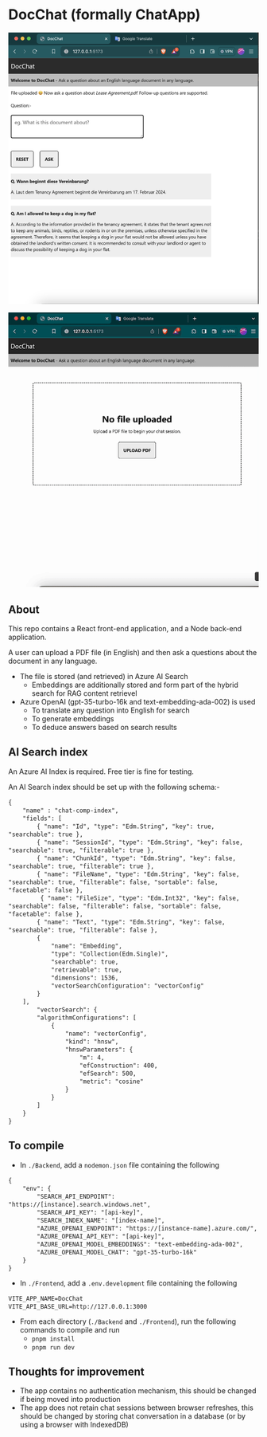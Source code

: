 # DocChat (formally ChatApp)

![](Demo1.png)

![](Demo2.gif)

## About

This repo contains a React front-end application, and a Node back-end application.

A user can upload a PDF file (in English) and then ask a questions about the document in any language.

* The file is stored (and retrieved) in Azure AI Search
  * Embeddings are additionally stored and form part of the hybrid search for RAG content retrievel
* Azure OpenAI (gpt-35-turbo-16k and text-embedding-ada-002) is used
  * To translate any question into English for search
  * To generate embeddings
  * To deduce answers based on search results

## AI Search index

An Azure AI Index is required. Free tier is fine for testing.

An AI Search index should be set up with the following schema:-

```
{
    "name" : "chat-comp-index",
    "fields": [
        { "name": "Id", "type": "Edm.String", "key": true, "searchable": true },
        { "name": "SessionId", "type": "Edm.String", "key": false, "searchable": true, "filterable": true },
        { "name": "ChunkId", "type": "Edm.String", "key": false, "searchable": true, "filterable": true },
        { "name": "FileName", "type": "Edm.String", "key": false, "searchable": true, "filterable": false, "sortable": false, "facetable": false },
         { "name": "FileSize", "type": "Edm.Int32", "key": false, "searchable": false, "filterable": false, "sortable": false, "facetable": false },
        { "name": "Text", "type": "Edm.String", "key": false, "searchable": true, "filterable": false },
        {
            "name": "Embedding",
            "type": "Collection(Edm.Single)",
            "searchable": true,
            "retrievable": true,
            "dimensions": 1536,
            "vectorSearchConfiguration": "vectorConfig"
        }
    ],
        "vectorSearch": {
        "algorithmConfigurations": [
            {
                "name": "vectorConfig",
                "kind": "hnsw",
                "hnswParameters": {
                    "m": 4,
                    "efConstruction": 400,
                    "efSearch": 500,
                    "metric": "cosine"
                }
            }
        ]
    }
}
```

## To compile

* In `./Backend`, add a `nodemon.json` file containing the following

```
{
    "env": {
        "SEARCH_API_ENDPOINT": "https://[instance].search.windows.net",
        "SEARCH_API_KEY": "[api-key]",
        "SEARCH_INDEX_NAME": "[index-name]",
        "AZURE_OPENAI_ENDPOINT": "https://[instance-name].azure.com/",
        "AZURE_OPENAI_API_KEY": "[api-key]",
        "AZURE_OPENAI_MODEL_EMBEDDINGS": "text-embedding-ada-002",
        "AZURE_OPENAI_MODEL_CHAT": "gpt-35-turbo-16k"
    }
}
```

* In `./Frontend`, add a `.env.development` file containing the following

```
VITE_APP_NAME=DocChat
VITE_API_BASE_URL=http://127.0.0.1:3000
```

* From each directory (`./Backend` and `./Frontend`), run the following commands to compile and run
  * `pnpm install`
  * `pnpm run dev`


## Thoughts for improvement

* The app contains no authentication mechanism, this should be changed if being moved into production
* The app does not retain chat sessions between browser refreshes, this should be changed by storing chat conversation in a database (or by using a browser with IndexedDB)
